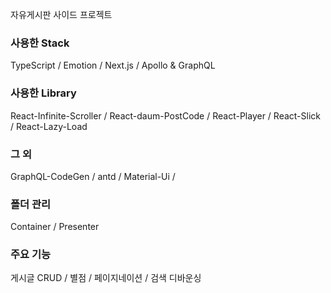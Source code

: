 자유게시판 사이드 프로젝트<br/>

### 사용한 Stack <br/>
TypeScript / Emotion / Next.js / Apollo & GraphQL 

### 사용한 Library<br/>
React-Infinite-Scroller / React-daum-PostCode / React-Player / React-Slick / React-Lazy-Load

### 그 외 <br/>
GraphQL-CodeGen / antd / Material-Ui / 

### 폴더 관리 <br/>
Container / Presenter 

### 주요 기능 <br/>
게시글 CRUD / 별점 / 페이지네이션 / 검색 디바운싱
